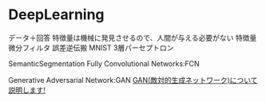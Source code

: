 # DeepLearning
データ＋回答
特徴量は機械に発見させるので、人間が与える必要がない
特徴量　微分フィルタ
誤差逆伝搬
MNIST
3層パーセプトロン

SemanticSegmentation
Fully Convolutional Networks:FCN

Generative Adversarial Network:GAN
[GAN(敵対的生成ネットワーク)について説明します!](https://crystal-method.com/topics/gan/)


